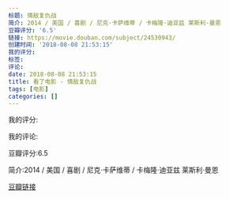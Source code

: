 ```yaml
---
标题: 情敌复仇战
简介: 2014 / 美国 / 喜剧 / 尼克·卡萨维蒂 / 卡梅隆·迪亚兹 莱斯利·曼恩
豆瓣评分: '6.5'
链接: https://movie.douban.com/subject/24530943/
创建时间: '2018-08-08 21:53:15'
我的评分:
标签:
评论:
date: 2018-08-08 21:53:15
title: 看了电影 - 情敌复仇战
tags: [电影]
categories: []
---
```


我的评分:

我的评论:

豆瓣评分:6.5

简介:2014 / 美国 / 喜剧 / 尼克·卡萨维蒂 / 卡梅隆·迪亚兹 莱斯利·曼恩

[豆瓣链接](https://movie.douban.com/subject/24530943/)

